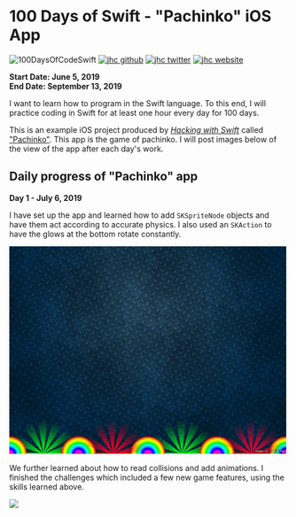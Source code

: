 # 100 Days of Swift - "Pachinko" iOS App

![100DaysOfCodeSwift](https://img.shields.io/badge/100DaysOfCode-Swift-FA7343.svg?style=flat&logo=swift)
[![jhc github](https://img.shields.io/badge/GitHub-jhrcook-lightgrey.svg?style=flat&logo=github)](https://github.com/jhrcook)
[![jhc twitter](https://img.shields.io/badge/Twitter-JoshDoesaThing-00aced.svg?style=flat&logo=twitter)](https://twitter.com/JoshDoesa)
[![jhc website](https://img.shields.io/badge/Website-JoshDoesaThing-5087B2.svg?style=flat&logo=telegram)](https://www.joshdoesathing.com)

**Start Date: June 5, 2019  
End Date: September 13, 2019**

I want to learn how to program in the Swift language. To this end, I will practice coding in Swift for at least one hour every day for 100 days.

This is an example iOS project produced by [*Hacking with Swift*](https://www.hackingwithswift.com/read) called ["Pachinko"](https://www.hackingwithswift.com/read/11/overview). This app is the game of pachinko. I will post images below of the view of the app after each day's work.

## Daily progress of "Pachinko" app

**Day 1 - July 6, 2019**

I have set up the app and learned how to add `SKSpriteNode` objects and have them act according to accurate physics. I also used an `SKAction` to have the glows at the bottom rotate constantly.

<img src="progress_screenshots/ezgif.com-video-to-gif.gif" width="500"/>

We further learned about how to read collisions and add animations. I finished the challenges which included a few new game features, using the skills learned above.

<img src="progress_screenshots/ezgif.com-video-to-gif_2.gif" width="500"/>